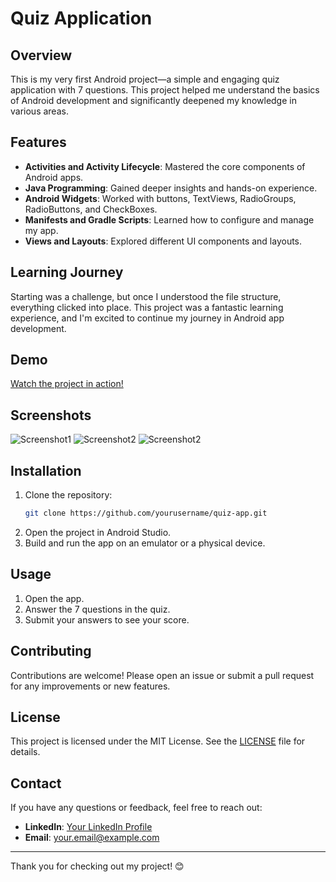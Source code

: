 # Quiz Application

## Overview
This is my very first Android project—a simple and engaging quiz application with 7 questions. This project helped me understand the basics of Android development and significantly deepened my knowledge in various areas.

## Features
- **Activities and Activity Lifecycle**: Mastered the core components of Android apps.
- **Java Programming**: Gained deeper insights and hands-on experience.
- **Android Widgets**: Worked with buttons, TextViews, RadioGroups, RadioButtons, and CheckBoxes.
- **Manifests and Gradle Scripts**: Learned how to configure and manage my app.
- **Views and Layouts**: Explored different UI components and layouts.

## Learning Journey
Starting was a challenge, but once I understood the file structure, everything clicked into place. This project was a fantastic learning experience, and I'm excited to continue my journey in Android app development.

## Demo
[Watch the project in action!](#)  <!-- Insert link to your demo video here -->

## Screenshots
![Screenshot1](screenshots/1.jpg)
![Screenshot2](screenshots/2.jpg)
![Screenshot2](screenshots/3.jpg)

## Installation
1. Clone the repository:
    ```bash
    git clone https://github.com/yourusername/quiz-app.git
    ```
2. Open the project in Android Studio.
3. Build and run the app on an emulator or a physical device.

## Usage
1. Open the app.
2. Answer the 7 questions in the quiz.
3. Submit your answers to see your score.

## Contributing
Contributions are welcome! Please open an issue or submit a pull request for any improvements or new features.

## License
This project is licensed under the MIT License. See the [LICENSE](LICENSE) file for details.

## Contact
If you have any questions or feedback, feel free to reach out:
- **LinkedIn**: [Your LinkedIn Profile](https://www.linkedin.com/in/yourprofile)
- **Email**: [your.email@example.com](mailto:your.email@example.com)

---

Thank you for checking out my project! 😊
